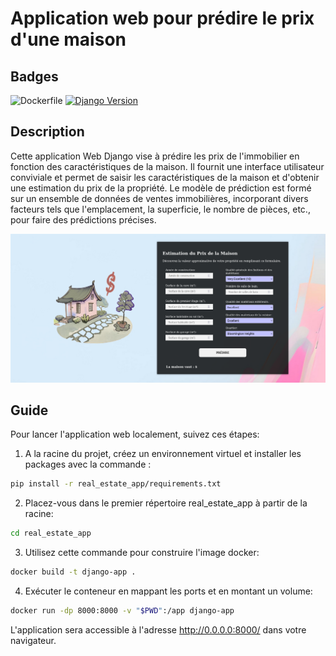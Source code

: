 # Application web pour prédire le prix d'une maison

## Badges

![Dockerfile](https://img.shields.io/badge/Dockerfile-Exists-brightgreen)
[![Django Version](https://img.shields.io/badge/django-4.2-green.svg)](https://docs.djangoproject.com/en/4.2/)


## Description

Cette application Web Django vise à prédire les prix de l'immobilier en fonction des caractéristiques de la maison. 
Il fournit une interface utilisateur conviviale et permet de saisir les caractéristiques de la maison et d'obtenir une estimation du prix de la propriété. 
Le modèle de prédiction est formé sur un ensemble de données de ventes immobilières, incorporant divers facteurs tels que l'emplacement, la superficie, le nombre de pièces, etc., pour faire des prédictions précises.

![](data/screenshot.png)

## Guide

Pour lancer l'application web localement, suivez ces étapes:

1. A la racine du projet, créez un environnement virtuel et installer les packages avec la commande :

```bash
pip install -r real_estate_app/requirements.txt 
```

2. Placez-vous dans le premier répertoire real_estate_app à partir de la racine:

```bash
cd real_estate_app
```

3. Utilisez cette commande pour construire l'image docker:

```bash
docker build -t django-app .
```

4. Exécuter le conteneur en mappant les ports et en montant un volume:

```bash
docker run -dp 8000:8000 -v "$PWD":/app django-app
```

L'application sera accessible à l'adresse http://0.0.0.0:8000/ dans votre navigateur.

